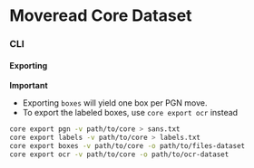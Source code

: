 # Moveread Core Dataset

### CLI

#### Exporting

**Important**
- Exporting `boxes` will yield one box per PGN move.
- To export the labeled boxes, use `core export ocr` instead 

```bash
core export pgn -v path/to/core > sans.txt
core export labels -v path/to/core > labels.txt
core export boxes -v path/to/core -o path/to/files-dataset
core export ocr -v path/to/core -o path/to/ocr-dataset
```